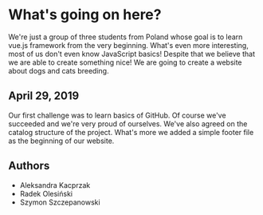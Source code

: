 # What's going on here?

We're just a group of three students from Poland whose goal is to learn vue.js framework from the very beginning. What's even more interesting, most of us don't even know JavaScript basics! Despite that we believe that we are able to create something nice! We are going to create a website about dogs and cats breeding.

## April 29, 2019

Our first challenge was to learn basics of GitHub. Of course we've succeeded and we're very proud of ourselves. We've also agreed on the catalog structure of the project. What's more we added a simple footer file as the beginning of our website.

## Authors
- Aleksandra Kacprzak
- Radek Olesiński
- Szymon Szczepanowski
